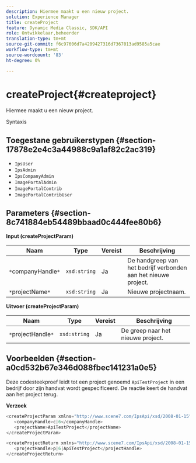 ```yaml
---
description: Hiermee maakt u een nieuw project.
solution: Experience Manager
title: createProject
feature: Dynamic Media Classic, SDK/API
role: Ontwikkelaar,beheerder
translation-type: tm+mt
source-git-commit: f6c97606d7a4209427316d7367013ad9585a5cae
workflow-type: tm+mt
source-wordcount: '83'
ht-degree: 0%

---
```



# createProject{#createproject}

Hiermee maakt u een nieuw project.

Syntaxis

## Toegestane gebruikerstypen {#section-17878e2e4c3a44988c9a1af82c2ac319}

* `IpsUser`
* `IpsAdmin`
* `IpsCompanyAdmin`
* `ImagePortalAdmin`
* `ImagePortalContrib`
* `ImagePortalContribUser`

## Parameters {#section-8c741884eb54489bbaad0c444fee80b6}

**Input (createProjectParam)**

| Naam | Type | Vereist | Beschrijving |
|---|---|---|---|
| `*`companyHandle`*` | `xsd:string` | Ja | De handgreep van het bedrijf verbonden aan het nieuwe project. |
| `*`projectName`*` | `xsd:string` | Ja | Nieuwe projectnaam. |

**Uitvoer (createProjectParam)**

| Naam | Type | Vereist | Beschrijving |
|---|---|---|---|
| `*`projectHandle`*` | `xsd:string` | Ja | De greep naar het nieuwe project. |

## Voorbeelden {#section-a0cd532b67e346d088fbec141231a0e5}

Deze codesteekproef leidt tot een project genoemd `ApiTestProject` in een bedrijf door zijn handvat wordt gespecificeerd. De reactie keert de handvat aan het project terug.

**Verzoek**

```java
<createProjectParam xmlns="http://www.scene7.com/IpsApi/xsd/2008-01-15">
   <companyHandle>c|6</companyHandle>
   <projectName>ApiTestProject</projectName>
</createProjectParam>
```

```java
<createProjectReturn xmlns="http://www.scene7.com/IpsApi/xsd/2008-01-15">
   <projectHandle>p|6|ApiTestProject</projectHandle>
</createProjectReturn>
```


